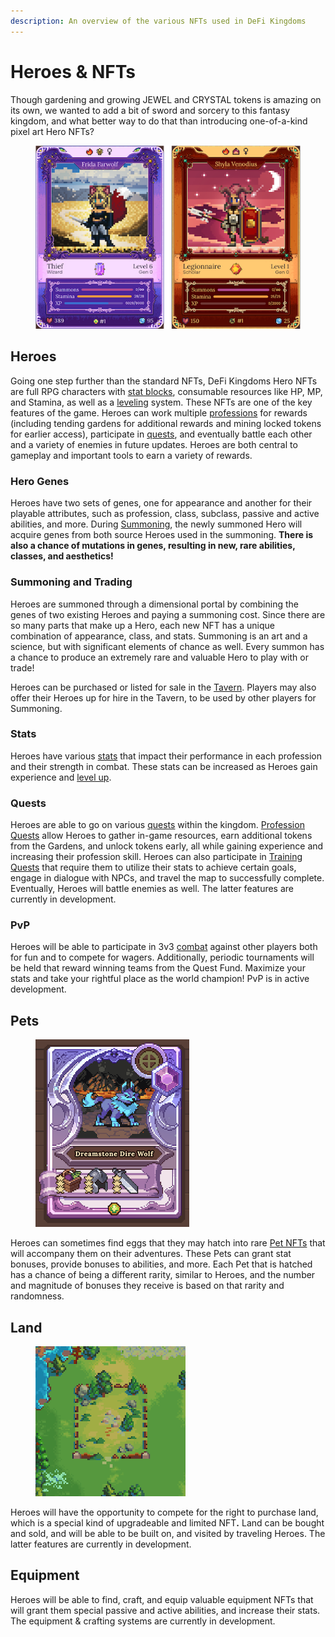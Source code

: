 ```yaml
---
description: An overview of the various NFTs used in DeFi Kingdoms
---
```


# Heroes & NFTs

Though gardening and growing JEWEL and CRYSTAL tokens is amazing on its own, we wanted to add a bit of sword and sorcery to this fantasy kingdom, and what better way to do that than introducing one-of-a-kind pixel art Hero NFTs?&#x20;

<figure><img src="../.gitbook/assets/hero-nfts.png" alt=""><figcaption></figcaption></figure>

## Heroes

Going one step further than the standard NFTs, DeFi Kingdoms Hero NFTs are full RPG characters with [stat blocks](the-heroes.md#stats), consumable resources like HP, MP, and Stamina, as well as a [leveling](../learn/gameplay/heroes/leveling.md) system. These NFTs are one of the key features of the game. Heroes can work multiple [professions](../learn/gameplay/professions/) for rewards (including tending gardens for additional rewards and mining locked tokens for earlier access), participate in [quests](../gameplay/quests/), and eventually battle each other and a variety of enemies in future updates. Heroes are both central to gameplay and important tools to earn a variety of rewards.

### **Hero Genes**

Heroes have two sets of genes, one for appearance and another for their playable attributes, such as profession, class, subclass, passive and active abilities, and more. During [Summoning](../gameplay/heroes/summoning/), the newly summoned Hero will acquire genes from both source Heroes used in the summoning. **There is also a chance of mutations in genes, resulting in new, rare abilities, classes, and aesthetics!**

### **Summoning and Trading**

Heroes are summoned through a dimensional portal by combining the genes of two existing Heroes and paying a summoning cost. Since there are so many parts that make up a Hero, each new NFT has a unique combination of appearance, class, and stats. Summoning is an art and a science, but with significant elements of chance as well. Every summon has a chance to produce an extremely rare and valuable Hero to play with or trade!

Heroes can be purchased or listed for sale in the [Tavern](../learn/gameplay/tavern.md). Players may also offer their Heroes up for hire in the Tavern, to be used by other players for Summoning.

### **Stats**

Heroes have various [stats](../learn/gameplay/heroes/stats.md) that impact their performance in each profession and their strength in combat. These stats can be increased as Heroes gain experience and [level up](../learn/gameplay/heroes/leveling.md).

### **Quests**

Heroes are able to go on various [quests](../gameplay/quests/) within the kingdom. [Profession Quests](../learn/gameplay/professions/) allow Heroes to gather in-game resources, earn additional tokens from the Gardens, and unlock tokens early, all while gaining experience and increasing their profession skill. Heroes can also participate in [Training Quests](../learn/gameplay/training-quests.md) that require them to utilize their stats to achieve certain goals, engage in dialogue with NPCs, and travel the map to successfully complete. Eventually, Heroes will battle enemies as well. The latter features are currently in development.

### **PvP**

Heroes will be able to participate in 3v3 [combat](../gameplay/combat.md) against other players both for fun and to compete for wagers. Additionally, periodic tournaments will be held that reward winning teams from the Quest Fund. Maximize your stats and take your rightful place as the world champion! PvP is in active development.

## **Pets**

<figure><img src="../.gitbook/assets/pet_nft.png" alt=""><figcaption></figcaption></figure>

Heroes can sometimes find eggs that they may hatch into rare [Pet NFTs](../learn/gameplay/heroes/pets.md) that will accompany them on their adventures. These Pets can grant stat bonuses, provide bonuses to abilities, and more. Each Pet that is hatched has a chance of being a different rarity, similar to Heroes, and the number and magnitude of bonuses they receive is based on that rarity and randomness.

## **Land**

<figure><img src="../.gitbook/assets/land_plot_0004.png" alt=""><figcaption></figcaption></figure>

Heroes will have the opportunity to compete for the right to purchase land, which is a special kind of upgradeable and limited NF&#x54;**.** Land can be bought and sold, and will be able to be built on, and visited by traveling Heroes. The latter features are currently in development.

## **Equipment**

Heroes will be able to find, craft, and equip valuable equipment NFTs that will grant them special passive and active abilities, and increase their stats. The equipment & crafting systems are currently in development.

